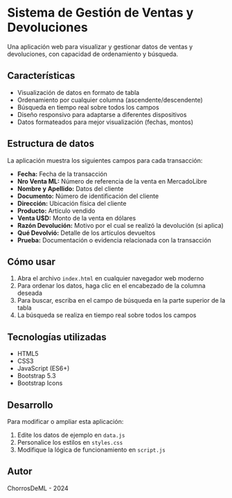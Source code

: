 # Sistema de Gestión de Ventas y Devoluciones

Una aplicación web para visualizar y gestionar datos de ventas y devoluciones, con capacidad de ordenamiento y búsqueda.

## Características

- Visualización de datos en formato de tabla
- Ordenamiento por cualquier columna (ascendente/descendente)
- Búsqueda en tiempo real sobre todos los campos
- Diseño responsivo para adaptarse a diferentes dispositivos
- Datos formateados para mejor visualización (fechas, montos)

## Estructura de datos

La aplicación muestra los siguientes campos para cada transacción:

- **Fecha:** Fecha de la transacción
- **Nro Venta ML:** Número de referencia de la venta en MercadoLibre
- **Nombre y Apellido:** Datos del cliente
- **Documento:** Número de identificación del cliente
- **Dirección:** Ubicación física del cliente
- **Producto:** Artículo vendido
- **Venta U$D:** Monto de la venta en dólares
- **Razón Devolución:** Motivo por el cual se realizó la devolución (si aplica)
- **Qué Devolvió:** Detalle de los artículos devueltos
- **Prueba:** Documentación o evidencia relacionada con la transacción

## Cómo usar

1. Abra el archivo `index.html` en cualquier navegador web moderno
2. Para ordenar los datos, haga clic en el encabezado de la columna deseada
3. Para buscar, escriba en el campo de búsqueda en la parte superior de la tabla
4. La búsqueda se realiza en tiempo real sobre todos los campos

## Tecnologías utilizadas

- HTML5
- CSS3
- JavaScript (ES6+)
- Bootstrap 5.3
- Bootstrap Icons

## Desarrollo

Para modificar o ampliar esta aplicación:

1. Edite los datos de ejemplo en `data.js`
2. Personalice los estilos en `styles.css`
3. Modifique la lógica de funcionamiento en `script.js`

## Autor

ChorrosDeML - 2024 